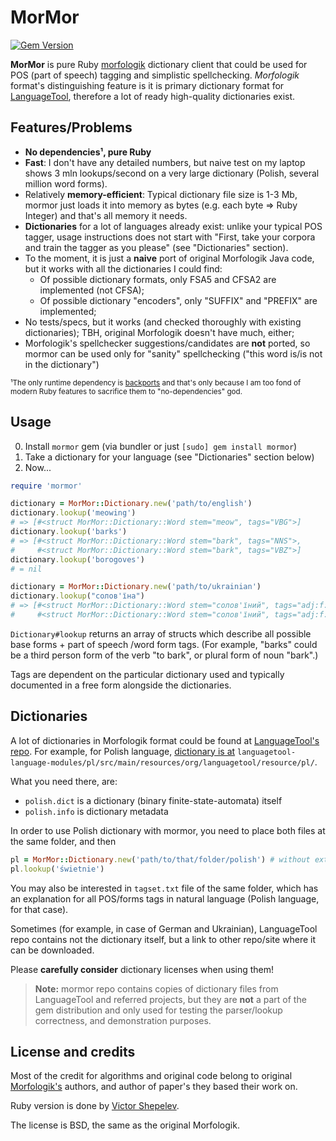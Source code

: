 # MorMor

[![Gem Version](https://badge.fury.io/rb/mormor.svg)](http://badge.fury.io/rb/mormor)

**MorMor** is pure Ruby [morfologik](https://github.com/morfologik/morfologik-stemming) dictionary client that could be used for POS (part of speech) tagging and simplistic spellchecking. _Morfologik_ format's distinguishing feature is it is primary dictionary format for [LanguageTool](https://github.com/languagetool-org/languagetool), therefore a lot of ready high-quality dictionaries exist.

## Features/Problems

* **No dependencies¹, pure Ruby**
* **Fast**: I don't have any detailed numbers, but naive test on my laptop shows 3 mln lookups/second on a very large dictionary (Polish, several million word forms).
* Relatively **memory-efficient**: Typical dictionary file size is 1-3 Mb, mormor just loads it into memory as bytes (e.g. each byte => Ruby Integer) and that's all memory it needs.
* **Dictionaries** for a lot of languages already exist: unlike your typical POS tagger, usage instructions does not start with "First, take your corpora and train the tagger as you please" (see "Dictionaries" section).
* To the moment, it is just a **naive** port of original Morfologik Java code, but it works with all the dictionaries I could find:
  * Of possible dictionary formats, only FSA5 and CFSA2 are implemented (not CFSA);
  * Of possible dictionary "encoders", only "SUFFIX" and "PREFIX" are implemented;
* No tests/specs, but it works (and checked thoroughly with existing dictionaries); TBH, original Morfologik doesn't have much, either;
* Morfologik's spellchecker suggestions/candidates are **not** ported, so mormor can be used only for "sanity" spellchecking ("this word is/is not in the dictionary")

<small>¹The only runtime dependency is [backports](https://github.com/marcandre/backports) and that's only because I am too fond of modern Ruby features to sacrifice them to "no-dependencies" god.</small>

## Usage

0. Install `mormor` gem (via bundler or just `[sudo] gem install mormor`)
1. Take a dictionary for your language (see "Dictionaries" section below)
2. Now...

```ruby
require 'mormor'

dictionary = MorMor::Dictionary.new('path/to/english')
dictionary.lookup('meowing')
# => [#<struct MorMor::Dictionary::Word stem="meow", tags="VBG">]
dictionary.lookup('barks')
# => [#<struct MorMor::Dictionary::Word stem="bark", tags="NNS">,
#     #<struct MorMor::Dictionary::Word stem="bark", tags="VBZ">]
dictionary.lookup('borogoves')
# = nil

dictionary = MorMor::Dictionary.new('path/to/ukrainian')
dictionary.lookup("солов'їна")
# => [#<struct MorMor::Dictionary::Word stem="солов'їний", tags="adj:f:v_kly">,
#     #<struct MorMor::Dictionary::Word stem="солов'їний", tags="adj:f:v_naz">]
```

`Dictionary#lookup` returns an array of structs which describe all possible base forms + part of speech /word form tags. (For example, "barks" could be a third person form of the verb "to bark", or plural form of noun "bark".)

Tags are dependent on the particular dictionary used and typically documented in a free form alongside the dictionaries.

## Dictionaries

A lot of dictionaries in Morfologik format could be found at [LanguageTool's repo](https://github.com/languagetool-org/languagetool). For example, for Polish language, [dictionary is at](https://github.com/languagetool-org/languagetool/tree/master/languagetool-language-modules/pl/src/main/resources/org/languagetool/resource/pl) `languagetool-language-modules/pl/src/main/resources/org/languagetool/resource/pl/`.

What you need there, are:
* `polish.dict` is a dictionary (binary finite-state-automata) itself
* `polish.info` is dictionary metadata

In order to use Polish dictionary with mormor, you need to place both files at the same folder, and then
```ruby
pl = MorMor::Dictionary.new('path/to/that/folder/polish') # without extension
pl.lookup('świetnie')
```

You may also be interested in `tagset.txt` file of the same folder, which has an explanation for all POS/forms tags in natural language (Polish language, for that case).

Sometimes (for example, in case of German and Ukrainian), LanguageTool repo contains not the dictionary itself, but a link to other repo/site where it can be downloaded.

Please **carefully consider** dictionary licenses when using them!

> **Note:** mormor repo contains copies of dictionary files from LanguageTool and referred projects, but they are **not** a part of the gem distribution and only used for testing the parser/lookup correctness, and demonstration purposes.

## License and credits

Most of the credit for algorithms and original code belong to original [Morfologik's](https://github.com/morfologik/morfologik-stemming) authors, and author of paper's they based their work on.

Ruby version is done by [Victor Shepelev](https://zverok.github.io).

The license is BSD, the same as the original Morfologik.